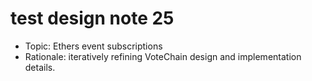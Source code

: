 # test design note 25

- Topic: Ethers event subscriptions
- Rationale: iteratively refining VoteChain design and implementation details.
